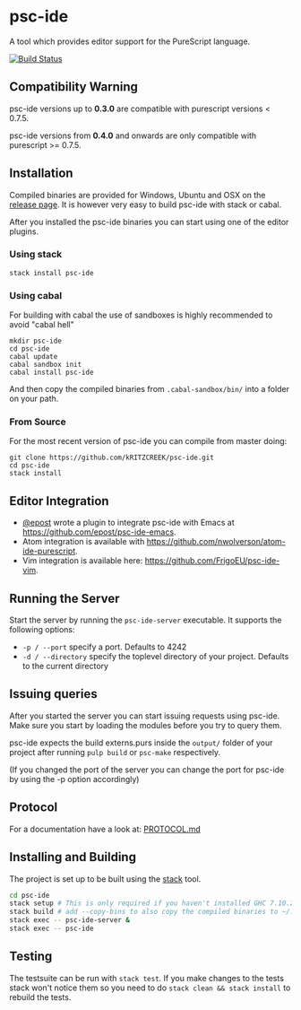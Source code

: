 psc-ide
===

A tool which provides editor support for the PureScript language.

[![Build Status](https://travis-ci.org/kRITZCREEK/psc-ide.svg?branch=travis-build)](https://travis-ci.org/kRITZCREEK/psc-ide)


## Compatibility Warning

psc-ide versions up to **0.3.0** are compatible with purescript versions < 0.7.5.

psc-ide versions from **0.4.0** and onwards are only compatible with purescript >= 0.7.5.

## Installation

Compiled binaries are provided for Windows, Ubuntu and OSX on the [release page](https://github.com/kRITZCREEK/psc-ide/releases).
It is however very easy to build psc-ide with stack or cabal.

After you installed the psc-ide binaries you can start using one
of the editor plugins.

### Using stack
`stack install psc-ide`

### Using cabal
For building with cabal the use of sandboxes is highly recommended to avoid "cabal hell"
```
mkdir psc-ide
cd psc-ide
cabal update
cabal sandbox init
cabal install psc-ide
```
And then copy the compiled binaries from `.cabal-sandbox/bin/` into a folder on your path.

### From Source
For the most recent version of psc-ide you can compile from master doing:
```
git clone https://github.com/kRITZCREEK/psc-ide.git
cd psc-ide
stack install
```

## Editor Integration
* [@epost](https://github.com/epost) wrote a plugin to integrate psc-ide with Emacs at https://github.com/epost/psc-ide-emacs.
* Atom integration is available with https://github.com/nwolverson/atom-ide-purescript.
* Vim integration is available here: https://github.com/FrigoEU/psc-ide-vim.

## Running the Server
Start the server by running the `psc-ide-server` executable.
It supports the following options:

- `-p / --port` specify a port. Defaults to 4242
- `-d / --directory` specify the toplevel directory of your project. Defaults to
  the current directory

## Issuing queries

After you started the server you can start issuing requests using psc-ide.
Make sure you start by loading the modules before you try to query them.

psc-ide expects the build externs.purs inside the `output/` folder of your
project after running `pulp build` or `psc-make` respectively.

(If you changed the port of the server you can change the port for psc-ide by
using the -p option accordingly)

## Protocol

For a documentation have a look at:
[PROTOCOL.md](PROTOCOL.md)

## Installing and Building

The project is set up to be built using the
[stack](https://github.com/commercialhaskell/stack) tool.

```bash
cd psc-ide
stack setup # This is only required if you haven't installed GHC 7.10.2 before
stack build # add --copy-bins to also copy the compiled binaries to ~/.local/bin/
stack exec -- psc-ide-server &
stack exec -- psc-ide
```

## Testing

The testsuite can be run with `stack test`.
If you make changes to the tests stack won't notice them so you need to
do `stack clean && stack install` to rebuild the tests. 



